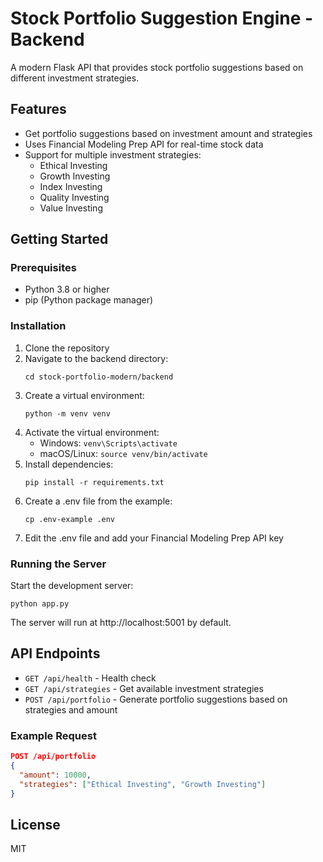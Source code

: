 # Stock Portfolio Suggestion Engine - Backend

A modern Flask API that provides stock portfolio suggestions based on different investment strategies.

## Features

- Get portfolio suggestions based on investment amount and strategies
- Uses Financial Modeling Prep API for real-time stock data
- Support for multiple investment strategies:
  - Ethical Investing
  - Growth Investing
  - Index Investing
  - Quality Investing
  - Value Investing

## Getting Started

### Prerequisites

- Python 3.8 or higher
- pip (Python package manager)

### Installation

1. Clone the repository
2. Navigate to the backend directory:
   ```
   cd stock-portfolio-modern/backend
   ```
3. Create a virtual environment:
   ```
   python -m venv venv
   ```
4. Activate the virtual environment:
   - Windows: `venv\Scripts\activate`
   - macOS/Linux: `source venv/bin/activate`
5. Install dependencies:
   ```
   pip install -r requirements.txt
   ```
6. Create a .env file from the example:
   ```
   cp .env-example .env
   ```
7. Edit the .env file and add your Financial Modeling Prep API key

### Running the Server

Start the development server:
```
python app.py
```

The server will run at http://localhost:5001 by default.

## API Endpoints

- `GET /api/health` - Health check
- `GET /api/strategies` - Get available investment strategies
- `POST /api/portfolio` - Generate portfolio suggestions based on strategies and amount

### Example Request

```json
POST /api/portfolio
{
  "amount": 10000,
  "strategies": ["Ethical Investing", "Growth Investing"]
}
```

## License

MIT 